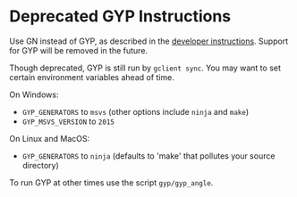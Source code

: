 # Deprecated GYP Instructions

Use GN instead of GYP, as described in the [developer instructions](doc/DevSetup.md).
Support for GYP will be removed in the future.

Though deprecated, GYP is still run by `gclient sync`.
You may want to set certain environment variables ahead of time.

On Windows:

 * `GYP_GENERATORS` to `msvs` (other options include `ninja` and `make`)
 * `GYP_MSVS_VERSION` to `2015`

On Linux and MacOS:

 * `GYP_GENERATORS` to `ninja` (defaults to 'make' that pollutes your source directory)

To run GYP at other times use the script `gyp/gyp_angle`.
